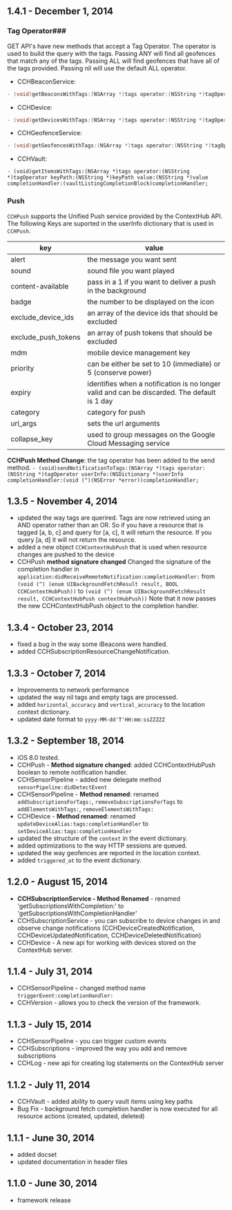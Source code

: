 ## 1.4.1 - December 1, 2014

### Tag Operator###
GET API's have new methods that accept a Tag Operator.  The operator is used to build the query with the tags.  Passing ANY will find all geofences that match any of the tags. Passing ALL will find geofences that have all of the tags provided.  Passing nil will use the default ALL operator.
- CCHBeaconService: 
```objective-c
- (void)getBeaconsWithTags:(NSArray *)tags operator:(NSString *)tagOperator completionHandler:(void (^)(NSArray *beacons, NSError *error))completionHandler;
```
- CCHDevice: 
```objective-c
- (void)getDevicesWithTags:(NSArray *)tags operator:(NSString *)tagOperator completionHandler:(void(^)(NSArray *devices, NSError *error))completionHandler;
```
- CCHGeofenceService: 
```objective-c
- (void)getGeofencesWithTags:(NSArray *)tags operator:(NSString *)tagOperator location:(CLLocation *)location radius:(CLLocationDistance)radius completionHandler:(void(^)(NSArray *geofences, NSError *error))completionHandler;
```
- CCHVault: 
```
- (void)getItemsWithTags:(NSArray *)tags operator:(NSString *)tagOperator keyPath:(NSString *)keyPath value:(NSString *)value completionHandler:(vaultListingCompletionBlock)completionHandler;
```

### Push ###
`CCHPush` supports the Unified Push service provided by the ContextHub API.  The following Keys are suported in the userInfo dictionary that is used in `CCHPush`.

| key   | value |
| ----- | ----- |
| alert | the message you want sent |
| sound | sound file you want played |
| content-available | pass in a 1 if you want to deliver a push in the background |
| badge | the number to be displayed on the icon |
| exclude_device_ids | an array of the device ids that should be excluded |
| exclude_push_tokens | an array of push tokens that should be excluded |
| mdm | mobile device management key |
| priority | can be either be set to 10 (immediate) or 5 (conserve power) |
| expiry | identifies when a notification is no longer valid and can be discarded.  The default is 1 day |
| category | category for push |
| url_args | sets the url arguments |
| collapse_key | used to group messages on the Google Cloud Messaging service |

**CCHPush Method Change**: the tag operator has been added to the send method. `- (void)sendNotificationToTags:(NSArray *)tags operator:(NSString *)tagOperator userInfo:(NSDictionary *)userInfo completionHandler:(void (^)(NSError *error))completionHandler;`


## 1.3.5 - November 4, 2014
- updated the way tags are querired.  Tags are now retrieved using an AND operator rather than an OR.  So if you have a resource that is tagged [a, b, c] and query for [a, c], it will return the resource.  If you query [a, d] it will not return the resource.
- added a new object `CCHContextHubPush` that is used when resource changes are pushed to the device
- CCHPush **method signature changed** Changed the signature of the completion handler in `application:didReceiveRemoteNotification:completionHandler:` from `(void (^) (enum UIBackgroundFetchResult result, BOOL CCHContextHubPush))` to `(void (^) (enum UIBackgroundFetchResult result, CCHContextHubPush contextHubPush))`  Note that it now passes the new CCHContextHubPush object to the completion handler.

## 1.3.4 - October 23, 2014
- fixed a bug in the way some iBeacons were handled.
- added CCHSubscriptionResourceChangeNotification.

## 1.3.3 - October 7, 2014
- Improvements to network performance
- updated the way nil tags and empty tags are processed.
- added `horizontal_accuracy` and `vertical_accuracy` to the location context dictionary.
- updated date format to `yyyy-MM-dd'T'HH:mm:ssZZZZZ`

## 1.3.2 - September 18, 2014
- iOS 8.0 tested.
- CCHPush - **Method signature changed**: added CCHContextHubPush boolean to remote notification handler.
- CCHSensorPipeline - added new delegate method `sensorPipeline:didDetectEvent`
- CCHSensorPipeline - **Method renamed**: renamed `addSubscriptionsForTags:`, `removeSubscriptionsForTags` to `addElementsWithTags:`, `removeElementsWithTags:`
- CCHDevice - **Method renamed**: renamed `updateDeviceAlias:tags:completionHandler` to `setDeviceAlias:tags:completionHandler`
- updated the structure of the `context` in the event dictionary.
- added optimizations to the way HTTP sessions are queued.
- updated the way geofences are reported in the location context.
- added `triggered_at` to the event dictionary.

## 1.2.0 - August 15, 2014
- **CCHSubscriptionService - Method Renamed** - renamed 'getSubscriptionsWithCompletion:' to 'getSubscriptionsWithCompletionHandler'
- CCHSubscriptionService - you can subscribe to device changes in and observe change notifications (CCHDeviceCreatedNotification, CCHDeviceUpdatedNotification, CCHDeviceDeletedNotification)
- CCHDevice - A new api for working with devices stored on the ContextHub server.

## 1.1.4 - July 31, 2014
- CCHSensorPipeline - changed method name `triggerEvent:completionHandler:`
- CCHVersion - allows you to check the version of the framework.

## 1.1.3 - July 15, 2014
- CCHSensorPipeline - you can trigger custom events
- CCHSubscriptions - improved the way you add and remove subscriptions
- CCHLog - new api for creating log statements on the ContextHub server

## 1.1.2 - July 11, 2014
- CCHVault - added ability to query vault items using key paths
- Bug Fix - background fetch completion handler is now executed for all resource actions (created, updated, deleted)

## 1.1.1 - June 30, 2014
- added docset
- updated documentation in header files

## 1.1.0 - June 30, 2014
- framework release
